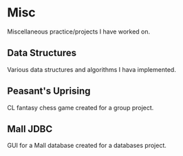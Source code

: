 # Misc
Miscellaneous practice/projects I have worked on.


## Data Structures
Various data structures and algorithms I hava implemented.

## Peasant's Uprising
CL fantasy chess game created for a group project.

## Mall JDBC
GUI for a Mall database created for a databases project.
